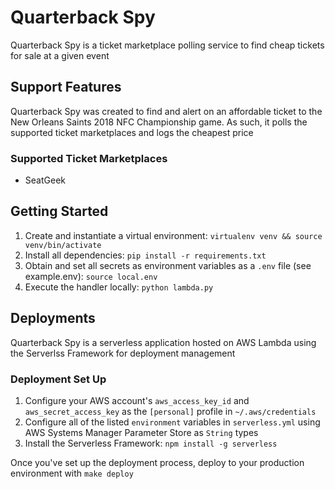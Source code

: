 # Quarterback Spy

Quarterback Spy is a ticket marketplace polling service to find cheap tickets for sale at a given event

## Support Features

Quarterback Spy was created to find and alert on an affordable ticket to the New Orleans Saints 2018 NFC Championship game. As such, it polls the supported ticket marketplaces and logs the cheapest price

### Supported Ticket Marketplaces

- SeatGeek

## Getting Started

1. Create and instantiate a virtual environment: `virtualenv venv && source venv/bin/activate`
2. Install all dependencies: `pip install -r requirements.txt`
3. Obtain and set all secrets as environment variables as a `.env` file (see example.env): `source local.env`
4. Execute the handler locally: `python lambda.py`

## Deployments

Quarterback Spy is a serverless application hosted on AWS Lambda using the Serverlss Framework for deployment management

### Deployment Set Up

1. Configure your AWS account's `aws_access_key_id` and `aws_secret_access_key` as the `[personal]` profile in `~/.aws/credentials`
2. Configure all of the listed `environment` variables in `serverless.yml` using AWS Systems Manager Parameter Store as `String` types
3. Install the Serverless Framework: `npm install -g serverless`

Once you've set up the deployment process, deploy to your production environment with `make deploy`
